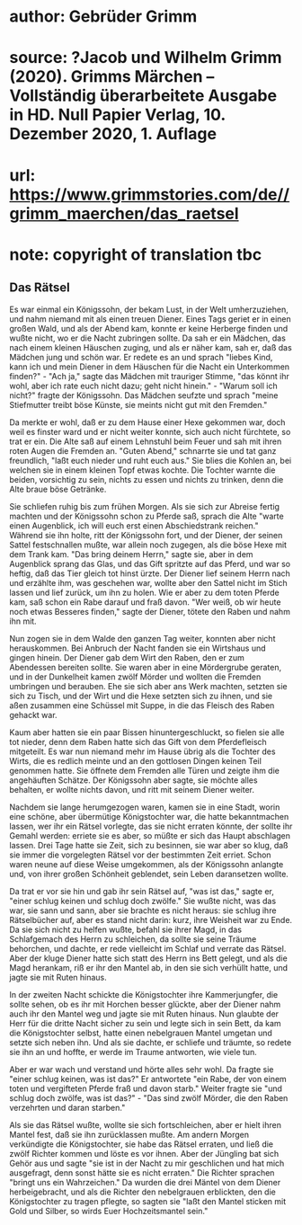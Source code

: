 # author: Gebrüder Grimm
# source: ?Jacob und Wilhelm Grimm (2020). Grimms Märchen – Vollständig überarbeitete Ausgabe in HD. Null Papier Verlag, 10. Dezember 2020, 1. Auflage
# url: https://www.grimmstories.com/de//grimm_maerchen/das_raetsel
# note: copyright of translation tbc

## Das Rätsel 

Es war einmal ein Königssohn, der bekam Lust, in der Welt umherzuziehen,
und nahm niemand mit als einen treuen Diener. Eines Tags geriet er in
einen großen Wald, und als der Abend kam, konnte er keine Herberge
finden und wußte nicht, wo er die Nacht zubringen sollte. Da sah er ein
Mädchen, das nach einem kleinen Häuschen zuging, und als er näher kam,
sah er, daß das Mädchen jung und schön war. Er redete es an und sprach
"liebes Kind, kann ich und mein Diener in dem Häuschen für die Nacht
ein Unterkommen finden?" - "Ach ja," sagte das Mädchen mit trauriger
Stimme, "das könnt ihr wohl, aber ich rate euch nicht dazu; geht nicht
hinein." - "Warum soll ich nicht?" fragte der Königssohn. Das Mädchen
seufzte und sprach "meine Stiefmutter treibt böse Künste, sie meints
nicht gut mit den Fremden."

Da merkte er wohl, daß er zu dem Hause einer Hexe gekommen war, doch
weil es finster ward und er nicht weiter konnte, sich auch nicht
fürchtete, so trat er ein. Die Alte saß auf einem Lehnstuhl beim Feuer
und sah mit ihren roten Augen die Fremden an. "Guten Abend," schnarrte
sie und tat ganz freundlich, "laßt euch nieder und ruht euch aus." Sie
blies die Kohlen an, bei welchen sie in einem kleinen Topf etwas kochte.
Die Tochter warnte die beiden, vorsichtig zu sein, nichts zu essen und
nichts zu trinken, denn die Alte braue böse Getränke.

Sie schliefen ruhig bis zum frühen Morgen. Als sie sich zur Abreise
fertig machten und der Königssohn schon zu Pferde saß, sprach die Alte
"warte einen Augenblick, ich will euch erst einen Abschiedstrank
reichen." Während sie ihn holte, ritt der Königssohn fort, und der
Diener, der seinen Sattel festschnallen mußte, war allein noch zugegen,
als die böse Hexe mit dem Trank kam. "Das bring deinem Herrn," sagte
sie, aber in dem Augenblick sprang das Glas, und das Gift spritzte auf
das Pferd, und war so heftig, daß das Tier gleich tot hinst ürzte. Der
Diener lief seinem Herrn nach und erzählte ihm, was geschehen war,
wollte aber den Sattel nicht im Stich lassen und lief zurück, um ihn zu
holen. Wie er aber zu dem toten Pferde kam, saß schon ein Rabe darauf
und fraß davon. "Wer weiß, ob wir heute noch etwas Besseres finden,"
sagte der Diener, tötete den Raben und nahm ihn mit.

Nun zogen sie in dem Walde den ganzen Tag weiter, konnten aber nicht
herauskommen. Bei Anbruch der Nacht fanden sie ein Wirtshaus und gingen
hinein. Der Diener gab dem Wirt den Raben, den er zum Abendessen
bereiten sollte. Sie waren aber in eine Mördergrube geraten, und in der
Dunkelheit kamen zwölf Mörder und wollten die Fremden umbringen und
berauben. Ehe sie sich aber ans Werk machten, setzten sie sich zu Tisch,
und der Wirt und die Hexe setzten sich zu ihnen, und sie aßen zusammen
eine Schüssel mit Suppe, in die das Fleisch des Raben gehackt war.

Kaum aber hatten sie ein paar Bissen hinuntergeschluckt, so fielen sie
alle tot nieder, denn dem Raben hatte sich das Gift von dem
Pferdefleisch mitgeteilt. Es war nun niemand mehr im Hause übrig als die
Tochter des Wirts, die es redlich meinte und an den gottlosen Dingen
keinen Teil genommen hatte. Sie öffnete dem Fremden alle Türen und
zeigte ihm die angehäuften Schätze. Der Königssohn aber sagte, sie
möchte alles behalten, er wollte nichts davon, und ritt mit seinem
Diener weiter.

Nachdem sie lange herumgezogen waren, kamen sie in eine Stadt, worin
eine schöne, aber übermütige Königstochter war, die hatte bekanntmachen
lassen, wer ihr ein Rätsel vorlegte, das sie nicht erraten könnte, der
sollte ihr Gemahl werden: erriete sie es aber, so müßte er sich das
Haupt abschlagen lassen. Drei Tage hatte sie Zeit, sich zu besinnen, sie
war aber so klug, daß sie immer die vorgelegten Rätsel vor der
bestimmten Zeit erriet. Schon waren neune auf diese Weise umgekommen,
als der Königssohn anlangte und, von ihrer großen Schönheit geblendet,
sein Leben daransetzen wollte.

Da trat er vor sie hin und gab ihr sein Rätsel auf, "was ist das,"
sagte er, "einer schlug keinen und schlug doch zwölfe." Sie wußte
nicht, was das war, sie sann und sann, aber sie brachte es nicht heraus:
sie schlug ihre Rätselbücher auf, aber es stand nicht darin: kurz, ihre
Weisheit war zu Ende. Da sie sich nicht zu helfen wußte, befahl sie
ihrer Magd, in das Schlafgemach des Herrn zu schleichen, da sollte sie
seine Träume behorchen, und dachte, er rede vielleicht im Schlaf und
verrate das Rätsel. Aber der kluge Diener hatte sich statt des Herrn ins
Bett gelegt, und als die Magd herankam, riß er ihr den Mantel ab, in den
sie sich verhüllt hatte, und jagte sie mit Ruten hinaus.

In der zweiten Nacht schickte die Königstochter ihre Kammerjungfer, die
sollte sehen, ob es ihr mit Horchen besser glückte, aber der Diener nahm
auch ihr den Mantel weg und jagte sie mit Ruten hinaus. Nun glaubte der
Herr für die dritte Nacht sicher zu sein und legte sich in sein Bett, da
kam die Königstochter selbst, hatte einen nebelgrauen Mantel umgetan und
setzte sich neben ihn. Und als sie dachte, er schliefe und träumte, so
redete sie ihn an und hoffte, er werde im Traume antworten, wie viele
tun.

Aber er war wach und verstand und hörte alles sehr wohl. Da fragte sie
"einer schlug keinen, was ist das?" Er antwortete "ein Rabe, der von
einem toten und vergifteten Pferde fraß und davon starb." Weiter fragte
sie "und schlug doch zwölfe, was ist das?" - "Das sind zwölf Mörder,
die den Raben verzehrten und daran starben."

Als sie das Rätsel wußte, wollte sie sich fortschleichen, aber er hielt
ihren Mantel fest, daß sie ihn zurücklassen mußte. Am andern Morgen
verkündigte die Königstochter, sie habe das Rätsel erraten, und ließ die
zwölf Richter kommen und löste es vor ihnen. Aber der Jüngling bat sich
Gehör aus und sagte "sie ist in der Nacht zu mir geschlichen und hat
mich ausgefragt, denn sonst hätte sie es nicht erraten." Die Richter
sprachen "bringt uns ein Wahrzeichen." Da wurden die drei Mäntel von
dem Diener herbeigebracht, und als die Richter den nebelgrauen
erblickten, den die Königstochter zu tragen pflegte, so sagten sie
"laßt den Mantel sticken mit Gold und Silber, so wirds Euer
Hochzeitsmantel sein."
